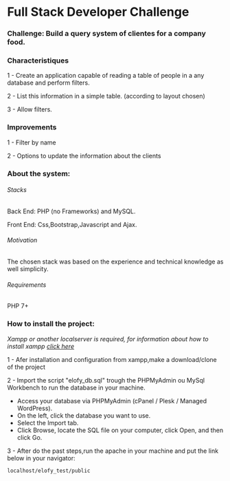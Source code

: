 <h1>Full Stack Developer Challenge</h1>

<h3>Challenge: Build a query system of clientes for a company food.</h3>

<h3>Characteristiques</h3>
  
1 - Create an application capable of reading a table of people in a any database and perform filters.
  
2 - List this information in a simple table. (according to layout chosen)

3 - Allow filters.

<h3>Improvements</h3>

1 - Filter by name

2 - Options to update the information about the clients

<h3>About the system:</h3>

<h6>Stacks </h6>

Back End: PHP (no Frameworks) and MySQL. 

Front End: Css,Bootstrap,Javascript and Ajax.

<h6>Motivation </h6>

The chosen stack was based on the experience and technical knowledge as well simplicity.

<h6>Requirements</h6>
PHP 7+

<h3>How to install the project:</h3>

*Xampp or another localserver is required, for information about how to install xampp <a href="https://gist.github.com/peterhurford/8602d9fb334baa71d983">click here*</a>

1 - Afer installation and configuration from xampp,make a download/clone of the project

2 - Import the script "elofy_db.sql" trough the PHPMyAdmin ou MySql Workbench to run the database in your machine. 

* Access your database via PHPMyAdmin (cPanel / Plesk / Managed WordPress).
* On the left, click the database you want to use.
* Select the Import tab.
* Click Browse, locate the SQL file on your computer, click Open, and then click Go.

3 - After do the past steps,run the apache in your machine and put the link below in your navigator:

`localhost/elofy_test/public`
